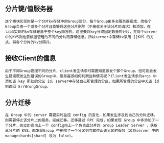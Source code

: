 ## 分片键/值服务器
    这个模块实现的是一个分片kv存储中的Group部分，每个Group由多台服务器组成，而每个Group负责一个或多个分片且能够将这些分片删除（不接收关于该分片的请求）和添加，在lab3实现的kv存储是基于整个key而言的，这里要将key分成固定数量的分片，在每个server中的KVS则也要根据管理的不同的分片而存储信息。所以server中存储kv采用 []KVS 的方式，将各个分片的kv分隔开。

## 接收Client的信息
    由于不同Group管理不同的分片，client发生请求时需要知道该发个那个Group，但可能会发生错误既发生到错误的Group中，服务器该如何判断这种情况呢？Client发生请求的args 中添加该 key 所处的分区 id。server中存储自己所管理的分区，如果所管理的分区中无该 id 则返回 ErrWrongGroup。

## 分片迁移
    在 Group 中的 server 需要实时监控 config 的变化，如果发生涉及到自己的分片迁移，则需要停止该分片上的服务，完成迁移。迁移通过 RPC 完成，如果发现 Group 中多添加了一个分片，则立即查询上一个 config向上一个负责此分片的 Group Leader Server ，获取此分片的 KVS。而发现Group 中删除了一个分区则立即停止该分区的服务（及将server 中的 manageshards[shard] 设为 false）。
